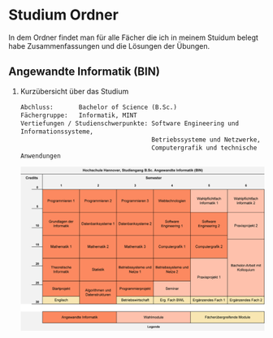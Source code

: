 # Studium Ordner

In dem Ordner findet man für alle Fächer die ich in meinem Stuidum belegt habe Zusammenfassungen und die Lösungen der Übungen.

## Angewandte Informatik (BIN)

1. Kurzübersicht über das Studium
    ```
    Abchluss:       Bachelor of Science (B.Sc.)
    Fächergruppe:   Informatik, MINT
    Vertiefungen / Studienschwerpunkte: Software Engineering und Informationssysteme, 
                                        Betriebssysteme und Netzwerke, 
                                        Computergrafik und technische Anwendungen
    ```

    ![Studieninhalte](assets/BIN_Curriculum.png)
